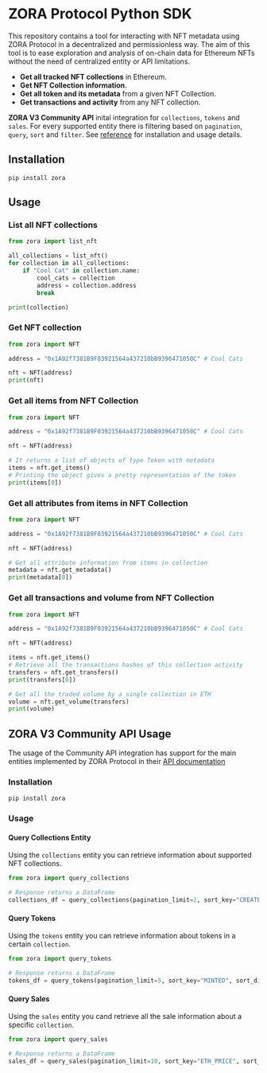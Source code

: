 # **ZORA Protocol Python SDK**

This repository contains a tool for interacting with NFT metadata using ZORA Protocol in a decentralized and permissionless way. The aim of this tool is to ease exploration and analysis of on-chain data for Ethereum NFTs without the need of centralized entity or API limitations.

* **Get all tracked NFT collections** in Ethereum.
* **Get NFT Collection information**.
* **Get all token and its metadata** from a given NFT Collection.
* **Get transactions and activity** from any NFT collection.

**ZORA V3 Community API** inital integration for `collections`, `tokens` and `sales`. For every supported entity there is filtering based on `pagination`, `query`, `sort` and `filter`. See [reference](#zora-v3-community-api-usage) for installation and usage details.

## **Installation**

`pip install zora`

## **Usage**

### List all NFT collections

```python
from zora import list_nft

all_collections = list_nft()
for collection in all_collections:
    if "Cool Cat" in collection.name:
        cool_cats = collection
        address = collection.address
        break

print(collection)
```

### Get NFT collection

```python
from zora import NFT

address = "0x1A92f7381B9F03921564a437210bB9396471050C" # Cool Cats

nft = NFT(address)
print(nft)
```

### Get all items from NFT Collection

```python
from zora import NFT

address = "0x1A92f7381B9F03921564a437210bB9396471050C" # Cool Cats

nft = NFT(address)

# It returns a list of objects of type Token with metadata
items = nft.get_items()
# Printing the object gives a pretty representation of the token
print(items[0])
```

### Get all attributes from items in NFT Collection

```python
from zora import NFT

address = "0x1A92f7381B9F03921564a437210bB9396471050C" # Cool Cats

nft = NFT(address)

# Get all attribute information from items in collection
metadata = nft.get_metadata()
print(metadata[0])
```

### Get all transactions and volume from NFT Collection

```python
from zora import NFT

address = "0x1A92f7381B9F03921564a437210bB9396471050C" # Cool Cats

nft = NFT(address)

items = nft.get_items()
# Retrieve all the transactions hashes of this collection activity
transfers = nft.get_transfers()
print(transfers[0])

# Get all the traded volume by a single collection in ETH
volume = nft.get_volume(transfers)
print(volume)
```

## **ZORA V3 Community API Usage**

The usage of the Community API integration has support for the main entities implemented by ZORA Protocol in their [API documentation](https://ourzora.notion.site/Zora-Community-API-Testing-e68aae68838c4b878d7b1dab4e6e697b)

### **Installation**

`pip install zora`

### **Usage**

#### Query Collections Entity

Using the `collections` entity you can retrieve information about supported NFT collections.

```python
from zora import query_collections

# Response returns a DataFrame
collections_df = query_collections(pagination_limit=2, sort_key="CREATED", sort_direction="ASC")
```

#### Query Tokens

Using the `tokens` entity you can retrieve information about tokens in a certain `collection`.

```python
from zora import query_tokens

# Response returns a DataFrame
tokens_df = query_tokens(pagination_limit=5, sort_key="MINTED", sort_direction="ASC")
```

#### Query Sales

Using the `sales` entity you cand retrieve all the sale information about a specific `collection`.

```python
from zora import query_sales

# Response returns a DataFrame
sales_df = query_sales(pagination_limit=10, sort_key="ETH_PRICE", sort_direction="ASC", query_collection="0xabefbc9fd2f806065b4f3c237d4b59d9a97bcac7")
```
